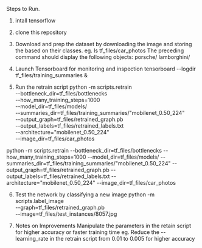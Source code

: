 Steps to Run.

1. intall tensorflow
2. clone this repository
3. Download and prep the dataset by downloading the image and storing the based on their classes. eg.
ls tf_files/car_photos
The preceding command should display the following objects:
porsche/
lamborghini/

4. Launch Tensorboard for monitoring and inspection
tensorboard --logdir tf_files/training_summaries &

5. Run the retrain script
python -m scripts.retrain \
  --bottleneck_dir=tf_files/bottlenecks \
  --how_many_training_steps=1000 \
  --model_dir=tf_files/models/ \
  --summaries_dir=tf_files/training_summaries/"mobilenet_0.50_224" \
  --output_graph=tf_files/retrained_graph.pb \
  --output_labels=tf_files/retrained_labels.txt \
  --architecture="mobilenet_0.50_224" \
  --image_dir=tf_files/car_photos

  python -m scripts.retrain --bottleneck_dir=tf_files/bottlenecks --how_many_training_steps=1000 --model_dir=tf_files/models/ --summaries_dir=tf_files/training_summaries/"mobilenet_0.50_224" --output_graph=tf_files/retrained_graph.pb --output_labels=tf_files/retrained_labels.txt --architecture="mobilenet_0.50_224" --image_dir=tf_files/car_photos  

6. Test the network by classifying a new image
python -m scripts.label_image \
    --graph=tf_files/retrained_graph.pb  \
    --image=tf_files/test_instances/8057.jpg

7. Notes on Improvements
Manipulate the parameters in the retain script for higher accuracy or faster training time eg.
Reduce the --learning_rate in the retrain script from 0.01 to 0.005 for higher accuracy
